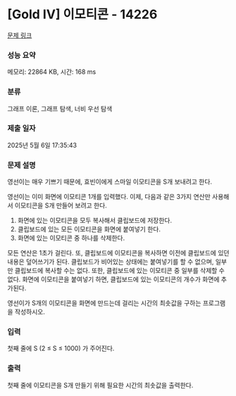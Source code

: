 # [Gold IV] 이모티콘 - 14226 

[문제 링크](https://www.acmicpc.net/problem/14226) 

### 성능 요약

메모리: 22864 KB, 시간: 168 ms

### 분류

그래프 이론, 그래프 탐색, 너비 우선 탐색

### 제출 일자

2025년 5월 6일 17:35:43

### 문제 설명

<p>영선이는 매우 기쁘기 때문에, 효빈이에게 스마일 이모티콘을 S개 보내려고 한다.</p>

<p>영선이는 이미 화면에 이모티콘 1개를 입력했다. 이제, 다음과 같은 3가지 연산만 사용해서 이모티콘을 S개 만들어 보려고 한다.</p>

<ol>
	<li>화면에 있는 이모티콘을 모두 복사해서 클립보드에 저장한다.</li>
	<li>클립보드에 있는 모든 이모티콘을 화면에 붙여넣기 한다.</li>
	<li>화면에 있는 이모티콘 중 하나를 삭제한다.</li>
</ol>

<p>모든 연산은 1초가 걸린다. 또, 클립보드에 이모티콘을 복사하면 이전에 클립보드에 있던 내용은 덮어쓰기가 된다. 클립보드가 비어있는 상태에는 붙여넣기를 할 수 없으며, 일부만 클립보드에 복사할 수는 없다. 또한, 클립보드에 있는 이모티콘 중 일부를 삭제할 수 없다. 화면에 이모티콘을 붙여넣기 하면, 클립보드에 있는 이모티콘의 개수가 화면에 추가된다.</p>

<p>영선이가 S개의 이모티콘을 화면에 만드는데 걸리는 시간의 최솟값을 구하는 프로그램을 작성하시오.</p>

### 입력 

 <p>첫째 줄에 S (2 ≤ S ≤ 1000) 가 주어진다.</p>

### 출력 

 <p>첫째 줄에 이모티콘을 S개 만들기 위해 필요한 시간의 최솟값을 출력한다.</p>

